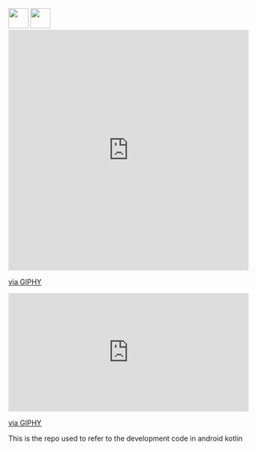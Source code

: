 <img src="https://giphy.com/embed/llarwdtFqG63IlqUR1" width="40" height="40" />
<img src="https://media.giphy.com/media/vFKqnCdLPNOKc/giphy.gif" width="40" height="40" />
<iframe src="https://giphy.com/embed/llarwdtFqG63IlqUR1" width="480" height="480" frameBorder="0" class="giphy-embed" allowFullScreen></iframe><p><a href="https://giphy.com/gifs/GDevs-android-developer-summit-llarwdtFqG63IlqUR1">via GIPHY</a></p>
<iframe src="https://giphy.com/embed/eiwO2OEkCV7cwvIQKq" width="480" height="236" frameBorder="0" class="giphy-embed" allowFullScreen></iframe><p><a href="https://giphy.com/gifs/GDevs-android-developer-summit-eiwO2OEkCV7cwvIQKq">via GIPHY</a></p>
This is the repo used to refer to the development code in android kotlin
